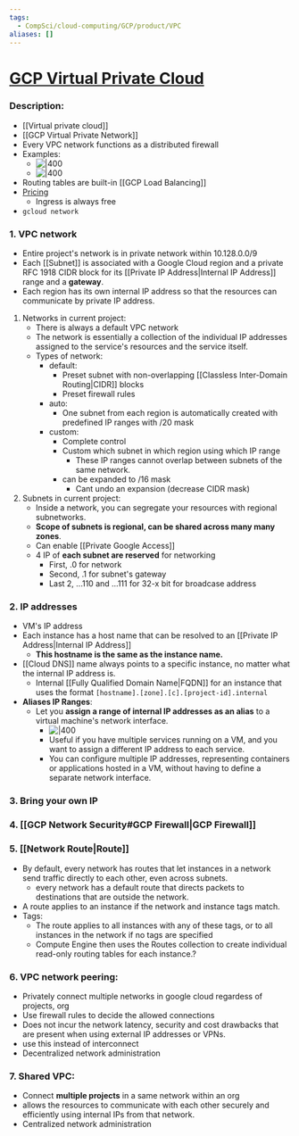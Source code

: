 ```yaml
---
tags:
  - CompSci/cloud-computing/GCP/product/VPC
aliases: []
---
```

# [GCP Virtual Private Cloud](https://console.cloud.google.com/networking)
### Description:
- [[Virtual private cloud]]
- [[GCP Virtual Private Network]]
- Every VPC network functions as a distributed firewall
- Examples:
	- ![|400](https://cloud.google.com/static/vpc/images/vpc-overview-example.svg)
	- ![|400](https://cdn.qwiklabs.com/lX%2BlZ11ZdTwmfFe3Kwrh3uu3mWYFQwnS0LdcgBS70ng%3D)
- Routing tables are built-in [[GCP Load Balancing]]
- [Pricing](https://cloud.google.com/vpc/network-pricing)
	- Ingress is always free
- `gcloud network`

### 1. VPC network
- Entire project's network is in private network within 10.128.0.0/9
- Each [[Subnet]] is associated with a Google Cloud region and a private RFC 1918 CIDR block for its [[Private IP Address|Internal IP Address]] range and a **gateway**. 
- Each region has its own internal IP address so that the resources can communicate by private IP address.
1. Networks in current project:
	- There is always a default VPC network
	- The network is essentially a collection of the individual IP addresses assigned to the service's resources and the service itself.
	- Types of network:
		- default:
			- Preset subnet with non-overlapping [[Classless Inter-Domain Routing|CIDR]] blocks
			- Preset firewall rules
		- auto:
			- One subnet from each region is automatically created with predefined IP ranges with /20 mask
		- custom:
			- Complete control
			- Custom which subnet in which region using which IP range
				- These IP ranges cannot overlap between subnets of the same network.
			- can be expanded to /16 mask
				- Cant undo an expansion (decrease CIDR mask)
2. Subnets in current project:
	- Inside a network, you can segregate your resources with regional subnetworks.
	- **Scope of subnets is regional, can be shared across many many zones**.
	- Can enable [[Private Google Access]]
	- 4 IP of **each subnet are reserved** for networking
		- First, .0 for network
		- Second, .1 for subnet's gateway
		- Last 2, ...110 and ...111 for 32-x bit for broadcase address
### 2. IP addresses
- VM's IP address
- Each instance has a host name that can be resolved to an [[Private IP Address|Internal IP Address]]
	- **This hostname is the same as the instance name.**
- [[Cloud DNS]] name always points to a specific instance, no matter what the internal IP address is.
	- Internal [[Fully Qualified Domain Name|FQDN]] for an instance that uses the format `[hostname].[zone].[c].[project-id].internal`
- **Aliases IP Ranges**:
	- Let you **assign a range of internal IP addresses as an alias** to a virtual machine's network interface.
		- ![|400](https://cloud.google.com/static/vpc/images/alias-ip/alias-ip-1.svg)
		- Useful if you have multiple services running on a VM, and you want to assign a different IP address to each service.
		- You can configure multiple IP addresses, representing containers or applications hosted in a VM, without having to define a separate network interface.
### 3. Bring your own IP
### 4. [[GCP Network Security#GCP Firewall|GCP Firewall]]
### 5. [[Network Route|Route]]
- By default, every network has routes that let instances in a network send traffic directly to each other, even across subnets.
	- every network has a default route that directs packets to destinations that are outside the network.
- A route applies to an instance if the network and instance tags match.
- Tags:
	- The route applies to all instances with any of these tags, or to all instances in the network if no tags are specified
	- Compute Engine then uses the Routes collection to create individual read-only routing tables for each instance.?
### 6. VPC network peering:
- Privately connect multiple networks in google cloud regardess of projects, org
- Use firewall rules to decide the allowed connections
- Does not incur the network latency, security and cost drawbacks that are present when using external IP addresses or VPNs.
- use this instead of interconnect
- Decentralized network administration
### 7. Shared VPC:
- Connect **multiple projects** in a same network within an org 
- allows the resources to communicate with each other securely and efficiently using internal IPs from that network.
- Centralized network administration